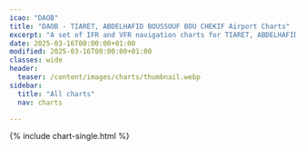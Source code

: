```yaml
---
icao: "DAOB" 
title: "DAOB - TIARET, ABDELHAFID BOUSSOUF BOU CHEKIF Airport Charts"
excerpt: "A set of IFR and VFR navigation charts for TIARET, ABDELHAFID BOUSSOUF BOU CHEKIF Airport"
date: 2025-03-16T00:00:00+01:00
modified: 2025-03-16T00:00:00+01:00
classes: wide
header:
  teaser: /content/images/charts/thumbnail.webp
sidebar:
  title: "All charts"
  nav: charts

---
```


{% include chart-single.html %}
